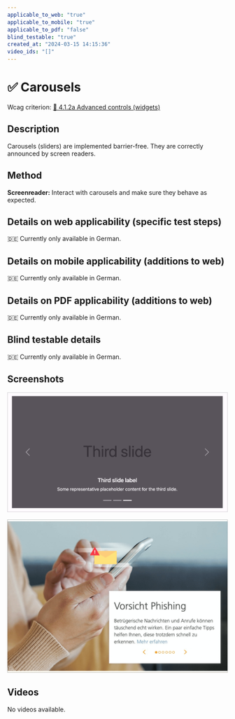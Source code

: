 ```yaml
---
applicable_to_web: "true"
applicable_to_mobile: "true"
applicable_to_pdf: "false"
blind_testable: "true"
created_at: "2024-03-15 14:15:36"
video_ids: "[]"
---
```


# ✅ Carousels

Wcag criterion: [📜 4.1.2a Advanced controls (widgets)](..)

## Description

Carousels (sliders) are implemented barrier-free. They are correctly announced by screen readers.

## Method

**Screenreader:** Interact with carousels and make sure they behave as expected.

## Details on web applicability (specific test steps)

🇩🇪 Currently only available in German.

## Details on mobile applicability (additions to web)

🇩🇪 Currently only available in German.

## Details on PDF applicability (additions to web)

🇩🇪 Currently only available in German.

## Blind testable details

🇩🇪 Currently only available in German.

## Screenshots

![Bootstrap Carousel](images/bootstrap-carousel.png)

![Viseca Karussell](images/viseca-karussell.png)

## Videos

No videos available.
